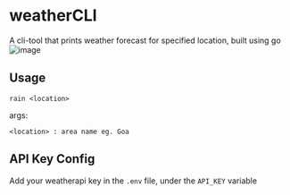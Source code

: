 #  weatherCLI

A cli-tool that prints weather forecast for specified location, built using go
![image](https://github.com/user-attachments/assets/9fcb62fe-e57d-44fb-9cf2-de8ed96a3ace)

##  Usage

    rain <location>

args:

    <location> : area name eg. Goa
  

## API Key Config
 
Add your weatherapi key in the `.env` file, under the `API_KEY` variable 
